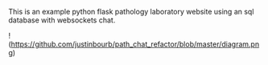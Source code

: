 This is an example python flask pathology laboratory website using an sql database with websockets chat.

!(https://github.com/justinbourb/path_chat_refactor/blob/master/diagram.png)
